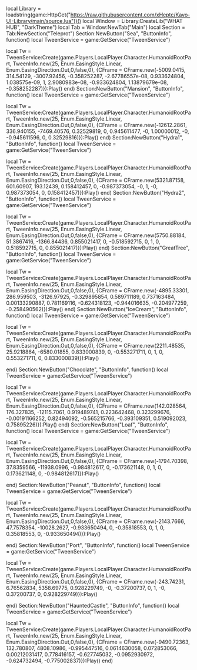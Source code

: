 local Library = loadstring(game:HttpGet("https://raw.githubusercontent.com/xHeptc/Kavo-UI-Library/main/source.lua"))()
local Window = Library.CreateLib("WHAT HUB", "DarkTheme")
local Tab = Window:NewTab("Main")
local Section = Tab:NewSection("Teleprot")
Section:NewButton("Sea", "ButtonInfo", function()
    local TweenService = game:GetService("TweenService")

local Tw = TweenService:Create(game.Players.LocalPlayer.Character.HumanoidRootPart, TweenInfo.new(25, Enum.EasingStyle.Linear, Enum.EasingDirection.Out,0,false,0),
{CFrame = CFrame.new(-5009.0415, 314.54129, -3007.92456, -0.358252287, -2.67786557e-08, 0.933624804, 1.038575e-09, 1, 2.9080983e-08, -0.933624804, 1.13879679e-08, -0.358252287)}):Play()
end)
Section:NewButton("Mansion", "ButtonInfo", function()
    local TweenService = game:GetService("TweenService")

local Tw = TweenService:Create(game.Players.LocalPlayer.Character.HumanoidRootPart, TweenInfo.new(25, Enum.EasingStyle.Linear, Enum.EasingDirection.Out,0,false,0),
{CFrame = CFrame.new(-12612.2861, 336.940155, -7469.40576, 0.32529819, 0, 0.945611477, -0, 1.00000012, -0, -0.945611596, 0, 0.32529816)}):Play()
end)
Section:NewButton("Hydra1", "ButtonInfo", function()
    local TweenService = game:GetService("TweenService")

local Tw = TweenService:Create(game.Players.LocalPlayer.Character.HumanoidRootPart, TweenInfo.new(25, Enum.EasingStyle.Linear, Enum.EasingDirection.Out,0,false,0),
{CFrame = CFrame.new(5321.87158, 601.60907, 193.12439, 0.158412457, 0, -0.987373054, -0, 1, -0, 0.987373054, 0, 0.158412457)}):Play()
end)
Section:NewButton("Hydra2", "ButtonInfo", function()
    local TweenService = game:GetService("TweenService")

local Tw = TweenService:Create(game.Players.LocalPlayer.Character.HumanoidRootPart, TweenInfo.new(25, Enum.EasingStyle.Linear, Enum.EasingDirection.Out,0,false,0),
{CFrame = CFrame.new(5750.88184, 51.3867416, -1366.84436, 0.855021417, 0, -0.518592715, 0, 1, 0, 0.518592715, 0, 0.855021417)}):Play()
end)
Section:NewButton("GreatTree", "ButtonInfo", function()
    local TweenService = game:GetService("TweenService")

local Tw = TweenService:Create(game.Players.LocalPlayer.Character.HumanoidRootPart, TweenInfo.new(25, Enum.EasingStyle.Linear, Enum.EasingDirection.Out,0,false,0),
{CFrame = CFrame.new(-4895.33301, 286.959503, -3126.97925, -0.329895854, 0.589711189, 0.737163484, 0.00133290887, 0.781169116, -0.624318123, -0.944016635, -0.204977259, -0.258490562)}):Play()
end)
Section:NewButton("IceCream", "ButtonInfo", function()
    local TweenService = game:GetService("TweenService")

local Tw = TweenService:Create(game.Players.LocalPlayer.Character.HumanoidRootPart, TweenInfo.new(25, Enum.EasingStyle.Linear, Enum.EasingDirection.Out,0,false,0),
{CFrame = CFrame.new(2211.48535, 25.9218864, -6580.01855, 0.833000839, 0, -0.553271711, 0, 1, 0, 0.553271711, 0, 0.833000839)}):Play()

end)
Section:NewButton("Chocolate", "ButtonInfo", function()
    local TweenService = game:GetService("TweenService")

local Tw = TweenService:Create(game.Players.LocalPlayer.Character.HumanoidRootPart, TweenInfo.new(25, Enum.EasingStyle.Linear, Enum.EasingDirection.Out,0,false,0),
{CFrame = CFrame.new(142.028564, 176.327835, -12115.7061, 0.919489741, 0.223642468, 0.323299676, -0.00191166252, 0.82494092, -0.565215766, -0.393109351, 0.519092023, 0.75895226)}):Play()
end)
Section:NewButton("Loaf", "ButtonInfo", function()
    local TweenService = game:GetService("TweenService")

local Tw = TweenService:Create(game.Players.LocalPlayer.Character.HumanoidRootPart, TweenInfo.new(25, Enum.EasingStyle.Linear, Enum.EasingDirection.Out,0,false,0),
{CFrame = CFrame.new(-1794.70398, 37.8359566, -11938.0996, -0.984812617, 0, -0.173621148, 0, 1, 0, 0.173621148, 0, -0.984812617)}):Play()

end)
Section:NewButton("Peanut", "ButtonInfo", function()
    local TweenService = game:GetService("TweenService")

local Tw = TweenService:Create(game.Players.LocalPlayer.Character.HumanoidRootPart, TweenInfo.new(25, Enum.EasingStyle.Linear, Enum.EasingDirection.Out,0,false,0),
{CFrame = CFrame.new(-2143.7666, 47.7578354, -10028.2627, -0.933650494, 0, -0.35818553, 0, 1, 0, 0.35818553, 0, -0.933650494)}):Play()

end)
Section:NewButton("Port", "ButtonInfo", function()
    local TweenService = game:GetService("TweenService")

local Tw = TweenService:Create(game.Players.LocalPlayer.Character.HumanoidRootPart, TweenInfo.new(25, Enum.EasingStyle.Linear, Enum.EasingDirection.Out,0,false,0),
{CFrame = CFrame.new(-243.74231, 6.76562834, 5358.69775, 0.928229749, -0, -0.37200737, 0, 1, -0, 0.37200737, 0, 0.928229749)}):Play()

end)
Section:NewButton("HauntedCastle", "ButtonInfo", function()
    local TweenService = game:GetService("TweenService")

local Tw = TweenService:Create(game.Players.LocalPlayer.Character.HumanoidRootPart, TweenInfo.new(25, Enum.EasingStyle.Linear, Enum.EasingDirection.Out,0,false,0),
{CFrame = CFrame.new(-9490.72363, 132.780807, 4808.10986, -0.995447516, 0.0614630058, 0.072853066, 0.00212031417, 0.778416157, -0.627745032, -0.0952930972, -0.624732494, -0.775002837)}):Play()
end)
